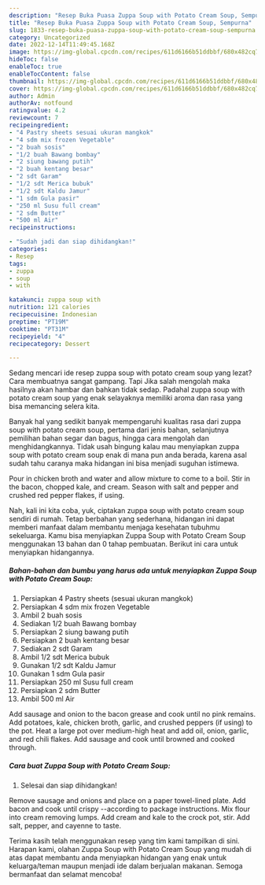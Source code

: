 ```yaml
---
description: "Resep Buka Puasa Zuppa Soup with Potato Cream Soup, Sempurna"
title: "Resep Buka Puasa Zuppa Soup with Potato Cream Soup, Sempurna"
slug: 1833-resep-buka-puasa-zuppa-soup-with-potato-cream-soup-sempurna
category: Uncategorized
date: 2022-12-14T11:49:45.168Z
image: https://img-global.cpcdn.com/recipes/611d6166b51ddbbf/680x482cq70/zuppa-soup-with-potato-cream-soup-foto-resep-utama.jpg
hideToc: false
enableToc: true
enableTocContent: false
thumbnail: https://img-global.cpcdn.com/recipes/611d6166b51ddbbf/680x482cq70/zuppa-soup-with-potato-cream-soup-foto-resep-utama.jpg
cover: https://img-global.cpcdn.com/recipes/611d6166b51ddbbf/680x482cq70/zuppa-soup-with-potato-cream-soup-foto-resep-utama.jpg
author: Admin
authorAv: notfound
ratingvalue: 4.2
reviewcount: 7
recipeingredient:
- "4 Pastry sheets sesuai ukuran mangkok"
- "4 sdm mix frozen Vegetable"
- "2 buah sosis"
- "1/2 buah Bawang bombay"
- "2 siung bawang putih"
- "2 buah kentang besar"
- "2 sdt Garam"
- "1/2 sdt Merica bubuk"
- "1/2 sdt Kaldu Jamur"
- "1 sdm Gula pasir"
- "250 ml Susu full cream"
- "2 sdm Butter"
- "500 ml Air"
recipeinstructions:

- "Sudah jadi dan siap dihidangkan!"
categories:
- Resep
tags:
- zuppa
- soup
- with

katakunci: zuppa soup with 
nutrition: 121 calories
recipecuisine: Indonesian
preptime: "PT19M"
cooktime: "PT31M"
recipeyield: "4"
recipecategory: Dessert

---
```



Sedang mencari ide resep zuppa soup with potato cream soup yang lezat? Cara membuatnya sangat gampang. Tapi Jika salah mengolah maka hasilnya akan hambar dan bahkan tidak sedap. Padahal zuppa soup with potato cream soup yang enak selayaknya memiliki aroma dan rasa yang bisa memancing selera kita.


Banyak hal yang sedikit banyak mempengaruhi kualitas rasa dari zuppa soup with potato cream soup, pertama dari jenis bahan, selanjutnya pemilihan bahan segar dan bagus, hingga cara mengolah dan menghidangkannya. Tidak usah bingung kalau mau menyiapkan zuppa soup with potato cream soup enak di mana pun anda berada, karena asal sudah tahu caranya maka hidangan ini bisa menjadi suguhan istimewa.

Pour in chicken broth and water and allow mixture to come to a boil. Stir in the bacon, chopped kale, and cream. Season with salt and pepper and crushed red pepper flakes, if using.


Nah, kali ini kita coba, yuk, ciptakan zuppa soup with potato cream soup sendiri di rumah. Tetap berbahan yang sederhana, hidangan ini dapat memberi manfaat dalam membantu menjaga kesehatan tubuhmu sekeluarga. Kamu bisa menyiapkan Zuppa Soup with Potato Cream Soup menggunakan 13 bahan dan 0 tahap pembuatan. Berikut ini cara untuk menyiapkan hidangannya.

<!--inarticleads1-->

##### Bahan-bahan dan bumbu yang harus ada untuk menyiapkan Zuppa Soup with Potato Cream Soup:

1. Persiapkan 4 Pastry sheets (sesuai ukuran mangkok)
1. Persiapkan 4 sdm mix frozen Vegetable
1. Ambil 2 buah sosis
1. Sediakan 1/2 buah Bawang bombay
1. Persiapkan 2 siung bawang putih
1. Persiapkan 2 buah kentang besar
1. Sediakan 2 sdt Garam
1. Ambil 1/2 sdt Merica bubuk
1. Gunakan 1/2 sdt Kaldu Jamur
1. Gunakan 1 sdm Gula pasir
1. Persiapkan 250 ml Susu full cream
1. Persiapkan 2 sdm Butter
1. Ambil 500 ml Air


Add sausage and onion to the bacon grease and cook until no pink remains. Add potatoes, kale, chicken broth, garlic, and crushed peppers (if using) to the pot. Heat a large pot over medium-high heat and add oil, onion, garlic, and red chili flakes. Add sausage and cook until browned and cooked through. 

<!--inarticleads2-->

##### Cara buat Zuppa Soup with Potato Cream Soup:


1. Selesai dan siap dihidangkan!

Remove sausage and onions and place on a paper towel-lined plate. Add bacon and cook until crispy --according to package instructions. Mix flour into cream removing lumps. Add cream and kale to the crock pot, stir. Add salt, pepper, and cayenne to taste. 

Terima kasih telah menggunakan resep yang tim kami tampilkan di sini. Harapan kami, olahan Zuppa Soup with Potato Cream Soup yang mudah di atas dapat membantu anda menyiapkan hidangan yang enak untuk keluarga/teman maupun menjadi ide dalam berjualan makanan. Semoga bermanfaat dan selamat mencoba!
